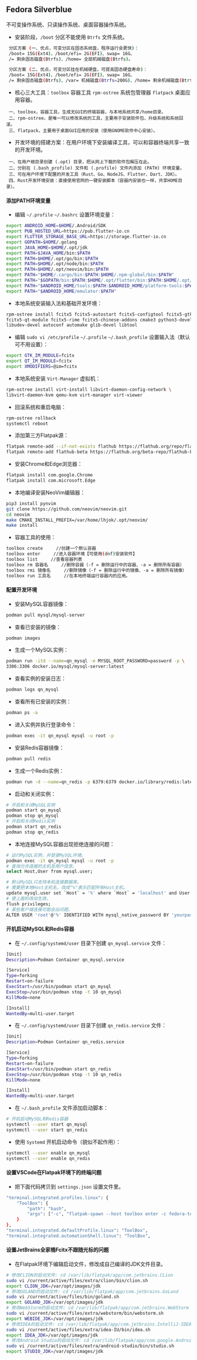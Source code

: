 ## Fedora Silverblue
不可变操作系统、只读操作系统、桌面容器操作系统。

- 安装阶段，`/boot` 分区不能使用 `Btrfs` 文件系统。

```sh
 分区方案 (一、优点，可变分区在固态系统盘，程序运行会更快)：
 /boot= 15G(Ext4)、/boot/efi= 2G(EFI)、swap= 16G、
 /= 剩余固态磁盘(Btrfs)、/home= 全部机械磁盘(Btrfs)。
```

```sh
 分区方案 (二、优点，可变分区挂在机械硬盘，可提高固态硬盘寿命)：
 /boot= 15G(Ext4)、/boot/efi= 2G(EFI)、swap= 16G、
 /= 剩余固态磁盘(Btrfs)、/var= 机械磁盘(Btrfs=200G)、/home= 剩余机械磁盘(Btrfs)。
```

- 核心三大工具：`toolbox` 容器工具 `rpm-ostree` 系统包管理器 `flatpack` 桌面应用容器。

```text
 一、toolbox，容器工具，生成无GUI的终端容器，与本地系统共享/home目录。
 二、rpm-ostree，是唯一可以修改系统的工具，主要用于安装软件包，升级系统和系统回滚。
 三、flatpack，主要用于桌面GUI应用的安装（使用GNOME软件中心安装）。
```

- 开发环境的搭建方案：在用户环境下安装编译工具，可以和容器终端共享一致的开发环境。

```text
 一、在用户根目录创建 (.opt) 目录，把从网上下载的软件包解压在此。
 二、分别在 (.bash_profile) 文件和 (.profile) 文件内添加 (PATH) 环境变量。
 三、可在用户环境下配置的开发工具（Rust、Go、NodeJS、Flutter、Dart、JDK）。
 四、Rust开发环境安装：直接使用官网的一键安装脚本（容器内安装也一样，共享HOME目录）。
```

#### 添加PATH环境变量

- 编辑 `~/.profile` `~/.bashrc` 设置环境变量：

```sh
export ANDROID_HOME=$HOME/.Android/SDK
export PUB_HOSTED_URL=https://pub.flutter-io.cn
export FLUTTER_STORAGE_BASE_URL=https://storage.flutter-io.cn
export GOPATH=$HOME/.golang
export JAVA_HOME=$HOME/.opt/jdk
export PATH=$JAVA_HOME/bin:$PATH
export PATH=$HOME/.opt/go/bin:$PATH
export PATH=$HOME/.opt/node/bin:$PATH
export PATH=$HOME/.opt/neovim/bin:$PATH
export PATH="$HOME/.cargo/bin:$PATH:$HOME/.npm-global/bin:$PATH"
export PATH="$GOPATH/bin:$PATH:$HOME/.opt/flutter/bin:$PATH:$HOME/.opt/dart-sdk/bin:$PATH"
export PATH="$ANDROID_HOME/tools:$PATH:$ANDROID_HOME/platform-tools:$PATH"
export PATH="$ANDROID_HOME/emulator:$PATH"
```

- 本地系统安装输入法和基础开发环境：

```sh
rpm-ostree install fcitx5 fcitx5-autostart fcitx5-configtool fcitx5-gtk fcitx5-qt \
fcitx5-qt-module fcitx5-rime fcitx5-chinese-addons cmake3 python3-devel gcc-c++ clang \
libudev-devel autoconf automake glib-devel libtool
```

- 编辑 `sudo vi /etc/profile` `~/.profile` `~/.bash_profile` 设置输入法（默认可不用设置）：

```sh
export GTK_IM_MODULE=fcitx
export QT_IM_MODULE=fcitx
export XMODIFIERS=@im=fcitx
```

- 本地系统安装 `Virt-Manager` 虚拟机：

```sh
rpm-ostree install virt-install libvirt-daemon-config-network \
libvirt-daemon-kvm qemu-kvm virt-manager virt-viewer
```

- 回滚系统和重启电脑：

```sh
rpm-ostree rollback
systemctl reboot
```

- 添加第三方Flatpak源：

```sh
flatpak remote-add --if-not-exists flathub https://flathub.org/repo/flathub.flatpakrepo
flatpak remote-add flathub-beta https://flathub.org/beta-repo/flathub-beta.flatpakrepo
```

- 安装Chrome和Edge浏览器：

```sh
flatpak install com.google.Chrome
flatpak install com.microsoft.Edge
```

- 本地编译安装NeoVim编辑器：

```sh
pip3 install pynvim
git clone https://github.com/neovim/neovim.git
cd neovim
make CMAKE_INSTALL_PREFIX=/var/home/lhjok/.opt/neovim/
make install
```

- 容器工具的使用：

```sh
toolbox create     //创建一个默认容器
toolbox enter     //进入容器环境【可使用(dnf)安装软件】
toolbox list     //查看容器列表
toolbox rm 容器名     //删除容器（-f = 删除运行中的容器、-a = 删除所有容器）
toolbox rmi 镜像名     //删除镜像（-f = 删除运行中的镜像、-a = 删除所有镜像）
toolbox run 工具名     //在本地终端运行容器内的应用。
```

#### 配置开发环境

- 安装MySQL容器镜像：

```sh
podman pull mysql/mysql-server
```

- 查看已安装的镜像：

```sh
podman images
```

- 生成一个MySQL实例：

```sh
podman run -itd --name=qn_mysql -e MYSQL_ROOT_PASSWORD=password -p \
3306:3306 docker.io/mysql/mysql-server:latest
```

- 查看实例的安装日志：

```sh
podman logs qn_mysql
```

- 查看所有已安装的实例：

```sh
podman ps -a
```

- 进入实例并执行登录命令：

```sh
podman exec -it qn_mysql mysql -u root -p
```

- 安装Redis容器镜像：

```sh
podman pull redis
```

- 生成一个Redis实例：

```sh
podman run -d --name=qn_redis -p 6379:6379 docker.io/library/redis:latest
```

- 启动和关闭实例：

```sh
# 开启和关闭MySQL实例
podman start qn_mysql
podman stop qn_mysql
# 开启和关闭Redis实例
podman start qn_redis
podman stop qn_redis
```

- 本地连接MySQL容器出现拒绝连接的问题：

```sh
# 运行MySQL实例，并登录MySQL环境。
podman exec -it qn_mysql mysql -u root -p
# 查询允许连接的主机及用户信息。
select Host,User from mysql.user;
```

```sh
# 默认MySQL只支持本机连接数据库。
# 需要把本地Host主机名，改成"%"表示匹配所有Host主机。
update mysql.user set `Host` = '%' where `Host` = 'localhost' and User = 'root';
# 使上面的改动生效。
flush privileges;
# 某些客户端连接可能会出问题。
ALTER USER 'root'@'%' IDENTIFIED WITH mysql_native_password BY 'yourpassword';
```

#### 开机启动MySQL和Redis容器

- 在 `~/.config/systemd/user` 目录下创建 `qn_mysql.service` 文件：

```sh
[Unit]
Description=Podman Container qn_mysql.service

[Service]
Type=forking
Restart=on-failure
ExecStart=/usr/bin/podman start qn_mysql
ExecStop=/usr/bin/podman stop -t 10 qn_mysql
KillMode=none

[Install]
WantedBy=multi-user.target
```

- 在 `~/.config/systemd/user` 目录下创建 `qn_redis.service` 文件：

```sh
[Unit]
Description=Podman Container qn_redis.service

[Service]
Type=forking
Restart=on-failure
ExecStart=/usr/bin/podman start qn_redis
ExecStop=/usr/bin/podman stop -t 10 qn_redis
KillMode=none

[Install]
WantedBy=multi-user.target
```

- 在 `~/.bash_profile` 文件添加启动脚本：

```sh
# 开机启动MySQL和Redis容器
systemctl --user start qn_mysql
systemctl --user start qn_redis
```

- 使用 `Systemd` 开机启动命令（貌似不起作用）：

```sh
systemctl --user enable qn_mysql
systemctl --user enable qn_redis
```

#### 设置VSCode在Flatpak环境下的终端问题

- 把下面代码拷贝到 `settings.json` 设置文件里。

```sh
"terminal.integrated.profiles.linux": {
    "ToolBox": {
        "path": "bash",
        "args": ["-c", "flatpak-spawn --host toolbox enter -c fedora-toolbox-33"]
    }
},
"terminal.integrated.defaultProfile.linux": "ToolBox",
"terminal.integrated.automationShell.linux": "ToolBox",
```

#### 设置JetBrains全家桶Fcitx不跟随光标的问题

- 在Flatpak环境下编辑启动文件，修改成自己编译的JDK文件目录。

```sh
# 修改CLION的启动文件: cd /var/lib/flatpak/app/com.jetbrains.CLion
sudo vi /current/active/files/extra/clion/bin/clion.sh
export CLION_JDK=/var/opt/images/jdk
# 修改GOLAND的启动文件: cd /var/lib/flatpak/app/com.jetbrains.GoLand
sudo vi /current/active/files/bin/goland.sh
export GOLAND_JDK=/var/opt/images/jdk
# 修改WebStorm的启动文件: cd /var/lib/flatpak/app/com.jetbrains.WebStorm
sudo vi /current/active/files/extra/webstorm/bin/webstorm.sh
export WEBIDE_JDK=/var/opt/images/jdk
# 修改IDEA的启动文件: cd /var/lib/flatpak/app/com.jetbrains.IntelliJ-IDEA-Ultimate
sudo vi /current/active/files/extra/idea-IU/bin/idea.sh
export IDEA_JDK=/var/opt/images/jdk
# 修改Android Studio的启动文件: cd /var/lib/flatpak/app/com.google.AndroidStudio
sudo vi /current/active/files/extra/android-studio/bin/studio.sh
export STUDIO_JDK=/var/opt/images/jdk
```
